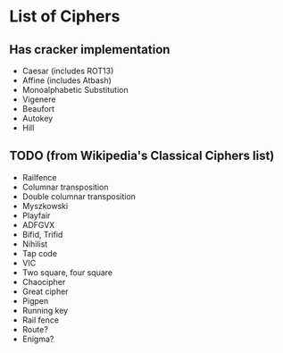 # List of Ciphers

## Has cracker implementation
* Caesar (includes ROT13)
* Affine (includes Atbash)
* Monoalphabetic Substitution
* Vigenere
* Beaufort
* Autokey
* Hill

## TODO (from Wikipedia's Classical Ciphers list)
* Railfence
* Columnar transposition
* Double columnar transposition
* Myszkowski
* Playfair
* ADFGVX
* Bifid, Trifid
* Nihilist
* Tap code
* VIC
* Two square, four square
* Chaocipher
* Great cipher
* Pigpen
* Running key
* Rail fence
* Route?
* Enigma?